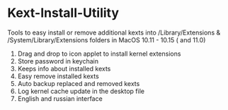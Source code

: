 # Kext-Install-Utility
Tools to easy install or remove additional kexts into /Library/Extensions & /System/Library/Extensions folders in MacOS 10.11 - 10.15 ( and 11.0)

1) Drag and drop to icon applet to install kernel extensions
2) Store password in keychain
3) Keeps info about installed kexts 
4) Easy remove installed kexts
5) Auto backup replaced and removed kexts
6) Log kernel cache update in the desktop file
7) English and russian interface
